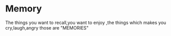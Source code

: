 Memory
======

The things you want to recall,you want to enjoy ,the things which makes you cry,laugh,angry those are "MEMORIES"

